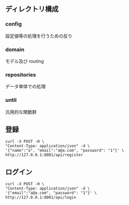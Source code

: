 ## ディレクトリ構成

### config

設定値等の処理を行うための反り

### domain

モデル及び routing

### repositories

データ単体での処理

### until

汎用的な関数群

## 登録

```
curl -X POST -H \
"Content-Type: application/json" -d \
'{"name":"a", "email":"a@a.com", "password": "1"}' \
http://127.0.0.1:8001/api/register
```

## ログイン

```
curl -X POST -H \
"Content-Type: application/json" -d \
'{"email":"a@a.com", "password": "1"}' \
http://127.0.0.1:8001/api/login
```
